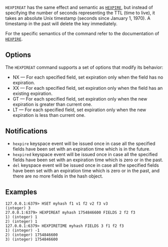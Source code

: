 `HEXPIREAT` has the same effect and semantic as [`HEXPIRE`](hexpire.md), but instead of
specifying the number of seconds representing the TTL (time to live), it takes
an absolute Unix timestamp (seconds since January 1, 1970). A
timestamp in the past will delete the key immediately.

For the specific semantics of the command refer to the documentation of
[`HEXPIRE`](hexpire.md).

## Options

The `HEXPIREAT` command supports a set of options that modify its behavior:

* NX — For each specified field, set expiration only when the field has no expiration.
* XX — For each specified field, set expiration only when the field has an existing expiration.
* GT — For each specified field, set expiration only when the new expiration is greater than current one.
* LT — For each specified field, set expiration only when the new expiration is less than current one.

## Notifications

* `hexpire` keyspace event will be issued once in case all the specified fields have been set with an expiration time which is in the future.
* `hexpired` keyspace event will be issued once in case all the specified fields have been set with an expiration time which is zero or in the past.
* `del` keyspace event will be issued once in case all the specified fields have been set with an expiration time which is zero or in the past, 
  and there are no more fields in the hash object.

## Examples

```
127.0.0.1:6379> HSET myhash f1 v1 f2 v2 f3 v3
(integer) 3
27.0.0.1:6379> HEXPIREAT myhash 1754846600 FIELDS 2 f2 f3
1) (integer) 1
2) (integer) 1
127.0.0.1:6379> HEXPIRETIME myhash FIELDS 3 f1 f2 f3
1) (integer) -1
2) (integer) 1754846600
3) (integer) 1754846600
```
